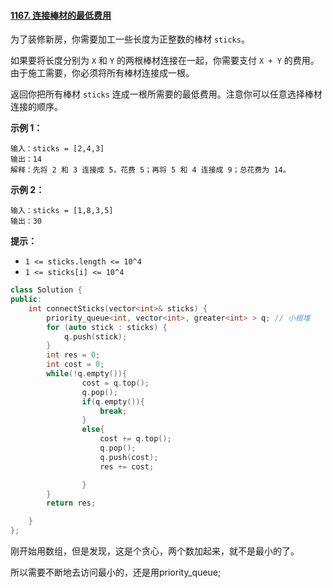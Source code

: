 #### [1167. 连接棒材的最低费用](https://leetcode-cn.com/problems/minimum-cost-to-connect-sticks/)

为了装修新房，你需要加工一些长度为正整数的棒材 `sticks`。

如果要将长度分别为 `X` 和 `Y` 的两根棒材连接在一起，你需要支付 `X + Y` 的费用。 由于施工需要，你必须将所有棒材连接成一根。

返回你把所有棒材 `sticks` 连成一根所需要的最低费用。注意你可以任意选择棒材连接的顺序。

 

**示例 1：**

```
输入：sticks = [2,4,3]
输出：14
解释：先将 2 和 3 连接成 5，花费 5；再将 5 和 4 连接成 9；总花费为 14。
```

**示例 2：**

```
输入：sticks = [1,8,3,5]
输出：30
```

 

**提示：**

- `1 <= sticks.length <= 10^4`
- `1 <= sticks[i] <= 10^4`

```cpp
class Solution {
public:
    int connectSticks(vector<int>& sticks) {
        priority_queue<int, vector<int>, greater<int> > q; // 小根堆
        for (auto stick : sticks) {
            q.push(stick);
        }
        int res = 0;
        int cost = 0;
        while(!q.empty()){
                cost = q.top();
                q.pop();
                if(q.empty()){
                    break;
                }
                else{
                    cost += q.top();
                    q.pop();
                    q.push(cost);
                    res += cost;

                }
        }
        return res;

    }
};
```



刚开始用数组，但是发现，这是个贪心，两个数加起来，就不是最小的了。

所以需要不断地去访问最小的，还是用priority_queue;